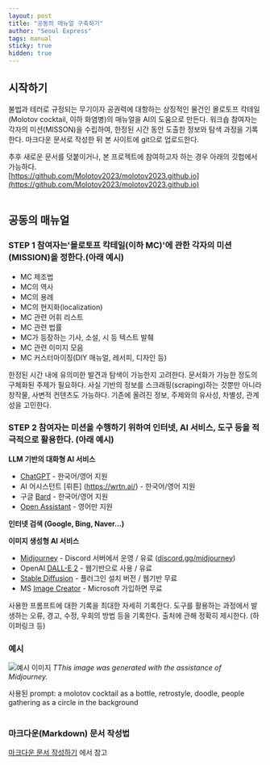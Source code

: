 ```yaml
---
layout: post
title: "공동의 매뉴얼 구축하기"
author: "Seoul Express"
tags: manual
sticky: true
hidden: true
---
```


## 시작하기  

불법과 테러로 규정되는 무기이자 공권력에 대항하는 상징적인 물건인 몰로토프 칵테일(Molotov cocktail, 이하 화염병)의 매뉴얼을 AI의 도움으로 만든다. 
워크숍 참여자는 각자의 미션(MISSON)을 수립하여, 한정된 시간 동안 도출한 정보와 탐색 과정을 기록한다. 마크다운 문서로 작성한 뒤 본 사이트에 git으로 업로드한다. 

추후 새로운 문서를 덧붙이거나, 본 프로젝트에 참여하고자 하는 경우 아래의 깃헙에서 가능하다.  
[https://github.com/Molotov2023/molotov2023.github.io](https://github.com/Molotov2023/molotov2023.github.io)
<br>
<br>

## 공동의 매뉴얼 

### STEP 1 참여자는'몰로토프 칵테일(이하 MC)'에 관한 각자의 미션(MISSION)을 정한다.(아래 예시)
- MC 제조법
- MC의 역사
- MC의 용례
- MC의 현지화(localization)
- MC 관련 어휘 리스트
- MC 관련 법률
- MC가 등장하는 기사, 소설, 시 등 텍스트 발췌
- MC 관련 이미지 모음
- MC 커스터마이징(DIY 매뉴얼, 레서피, 디자인 등)  

한정된 시간 내에 유의미한 발견과 탐색이 가능한지 고려한다. 
문서화가 가능한 정도의 구체화된 주제가 필요하다. 
사실 기반의 정보를 스크래핑(scraping)하는 것뿐만 아니라 창작물, 사변적 컨텐츠도 가능하다. 
기존에 올려진 정보, 주제와의 유사성, 차별성, 관계성을 고민한다. 


### STEP 2 참여자는 미션을 수행하기 위하여 인터넷, AI 서비스, 도구 등을 적극적으로 활용한다. (아래 예시)

**LLM 기반의 대화형 AI 서비스**
- [ChatGPT](https://chat.openai.com/) - 한국어/영어 지원 
- AI 어시스턴트 [뤼튼] (https://wrtn.ai/) - 한국어/영어 지원
- 구글 [Bard](https://bard.google.com/) - 한국어/영어 지원 
- [Open Assistant](https://open-assistant.io/ ) - 영어만 지원 

**인터넷 검색 (Google, Bing, Naver…)**

**이미지 생성형 AI 서비스** 
- [Midjourney](www.midjourney.com) - Discord 서버에서 운영 / 유료 ([discord.gg/midjourney](discord.gg/midjourney))
- OpenAI [DALL-E 2](https://labs.openai.com/) - 웹기반으로 사용 / 유료 
- [Stable Diffusion](https://stablediffusionweb.com/) - 플러그인 설치 버전 / 웹기반 무료
- MS [Image Creator](https://www.bing.com/create ) - Microsoft 가입하면 무료 

사용한 프롬프트에 대한 기록을 최대한 자세히 기록한다. 
도구를 활용하는 과정에서 발생하는 오류, 경고, 수정, 우회의 방법 등을 기록한다. 
출처에 관해 정확히 제시한다. (하이퍼링크 등)

### 예시 

![예시 이미지](https://molotov2023.github.io/images/ex.png "This image was generated with the assistance of Midjourney.")
_TThis image was generated with the assistance of Midjourney._

사용된 prompt:
a molotov cocktail as a bottle, retrostyle, doodle, people gathering as a circle in the background
<br>
<br>

### 마크다운(Markdown) 문서 작성법 

[마크다운 문서 작성하기](https://molotov2023.github.io/2023-07-08/example-content) 에서 참고